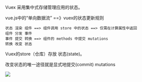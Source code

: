 Vuex 采用集中式存储管理应用的状态。

vue.js中的“单向数据流” ==》vuex的状态更新规则
```
状态 渲染 组件 ==> 组件调用 store 中的状态 ==> 仅需在计算属性中返回
组件 分发 事件
事件 提交 转换 ==> 组件的 methods 中提交 mutations
转换 改变 状态 
```
Vuex的store（仓库）存放 状态(state)。

改变状态的唯一途径就是显式地提交(commit) mutations

![](https://vuex.vuejs.org/zh-cn/images/vuex.png)


